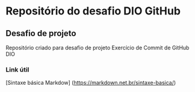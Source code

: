 # Repositório do desafio DIO GitHub
## Desafio de projeto 
Repositório criado para desafio de projeto
Exercício de Commit de GitHub DIO
### Link útil
[Sintaxe básica Markdow] (https://markdown.net.br/sintaxe-basica/) 

